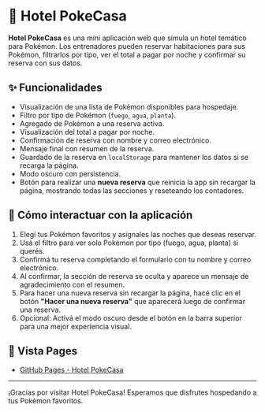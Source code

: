 # 🏨 Hotel PokeCasa

**Hotel PokeCasa** es una mini aplicación web que simula un hotel temático para Pokémon. Los entrenadores pueden reservar habitaciones para sus Pokémon, filtrarlos por tipo, ver el total a pagar por noche y confirmar su reserva con sus datos.

## ✨ Funcionalidades

- Visualización de una lista de Pokémon disponibles para hospedaje.
- Filtro por tipo de Pokémon (`fuego`, `agua`, `planta`).
- Agregado de Pokémon a una reserva activa.
- Visualización del total a pagar por noche.
- Confirmación de reserva con nombre y correo electrónico.
- Mensaje final con resumen de la reserva.
- Guardado de la reserva en `localStorage` para mantener los datos si se recarga la página.
- Modo oscuro con persistencia.
- Botón para realizar una **nueva reserva** que reinicia la app sin recargar la página, mostrando todas las secciones y reseteando los contadores.

## 🚀 Cómo interactuar con la aplicación

1. Elegí tus Pokémon favoritos y asignales las noches que deseas reservar.
2. Usá el filtro para ver solo Pokémon por tipo (fuego, agua, planta) si querés.
3. Confirmá tu reserva completando el formulario con tu nombre y correo electrónico.
4. Al confirmar, la sección de reserva se oculta y aparece un mensaje de agradecimiento con el resumen.
5. Para hacer una nueva reserva sin recargar la página, hacé clic en el botón **"Hacer una nueva reserva"** que aparecerá luego de confirmar una reserva.
6. Opcional: Activá el modo oscuro desde el botón en la barra superior para una mejor experiencia visual.

## 📸 Vista Pages

- [GitHub Pages - Hotel PokeCasa](https://marvergara.github.io/ProyectoFinal-Vergara/)

---

¡Gracias por visitar Hotel PokeCasa! Esperamos que disfrutes hospedando a tus Pokémon favoritos.  

